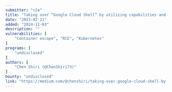 ```yaml
---
submitter: "c2a"
title: "Taking over “Google Cloud Shell” by utilizing capabilities and Kubelet"
date: "2023-02-21"
added: "2024-11-03"
description: ""
vulnerabilities: [
    "Container escape", "RCE", "Kubernetes"
]
programs: [
    "undisclosed"
]
authors: [
    "Chen Shiri (@ChenShiri73)"
]
bounty: "undisclosed"
link: "https://medium.com/@chenshiri/taking-over-google-cloud-shell-by-utilizing-capabilities-and-kubelet-fd5e2417f286"
---
```




